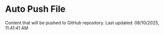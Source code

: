 # Auto Push File

Content that will be pushed to GitHub repository.
Last updated: 08/10/2025, 11:41:41 AM